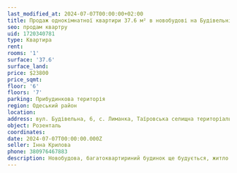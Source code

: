 ```yaml
---
last_modified_at: 2024-07-07T00:00:00+02:00
title: Продаж однокімнатної квартири 37.6 м² в новобудові на Будівельній в с. Лиманка
seo: продам квартру
uid: 1720340781
type: Квартира
rent:
rooms: '1'
surface: '37.6'
surface_land:
price: $23800
price_sqmt:
floor: '6'
floors: '7'
parking: Прибудинкова територія
region: Одеський район
location:
address: вул. Будівельна, 6, с. Лиманка, Таїровська селищна територіальна громада
object: Розенталь
coordinates:
date: 2024-07-07T00:00:00.000Z
seller: Інна Крилова
phone: 380976467883
description: Новобудова, багатоквартириний будинок ще будується, житло не введено в експлуатацію
---
```

